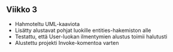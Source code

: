## Viikko 3
- Hahmoteltu UML-kaaviota
- Lisätty alustavat pohjat luokille entities-hakemiston alle 
- Testattu, että User-luokan ilmentymien alustus toimii halutusti
- Alustettu projekti Invoke-komentoa varten
